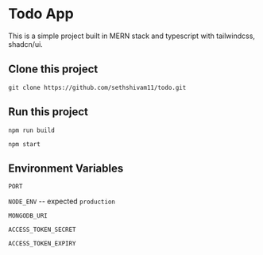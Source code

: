 # Todo App

This is a simple project built in MERN stack and typescript with tailwindcss, shadcn/ui.

## Clone this project

`git clone https://github.com/sethshivam11/todo.git`

## Run this project

`npm run build`

`npm start`

## Environment Variables

`PORT`

`NODE_ENV` -- expected `production`

`MONGODB_URI`

`ACCESS_TOKEN_SECRET`

`ACCESS_TOKEN_EXPIRY`